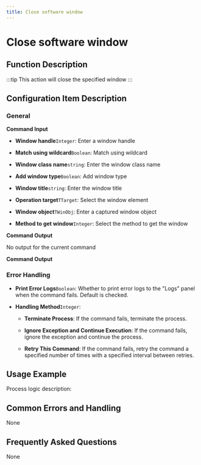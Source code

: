 ```yaml
---
title: Close software window
---
```


# Close software window

## Function Description

:::tip 
This action will close the specified window
:::

## Configuration Item Description

### General

**Command Input**

- **Window handle**`Integer`: Enter a window handle

- **Match using wildcard**`Boolean`: Match using wildcard

- **Window class name**`string`: Enter the window class name

- **Add window type**`Boolean`: Add window type

- **Window title**`string`: Enter the window title

- **Operation target**`TTarget`: Select the window element

- **Window object**`TWinObj`: Enter a captured window object

- **Method to get window**`Integer`: Select the method to get the window


**Command Output**

No output for the current command


**Command Output**

### Error Handling

- **Print Error Logs**`Boolean`: Whether to print error logs to the "Logs" panel when the command fails. Default is checked. 

- **Handling Method**`Integer`:

    - **Terminate Process**: If the command fails, terminate the process.

    - **Ignore Exception and Continue Execution**: If the command fails, ignore the exception and continue the process.

    - **Retry This Command**: If the command fails, retry the command a specified number of times with a specified interval between retries.

## Usage Example

Process logic description:

## Common Errors and Handling

None

## Frequently Asked Questions

None

